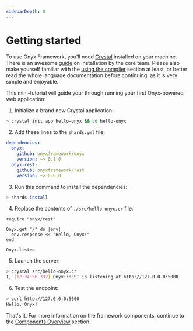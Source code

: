 ```yaml
---
sidebarDepth: 0
---
```


# Getting started

To use Onyx Framework, you'll need [Crystal](https://crystal-lang.org) installed on your machine. There is an awesome [guide](https://crystal-lang.org/reference/installation/index.html) on installation by the core team. Please also make yourself familiar with the [using the compiler](https://crystal-lang.org/reference/using_the_compiler/) section at least, or better read the whole language documentation before continuing, as it is very simple and enjoyable.

This mini-tutorial will guide your through running your first Onyx-powered web application:

1. Initialize a brand new Crystal application:

```sh
> crystal init app hello-onyx && cd hello-onyx
```

2. Add these lines to the `shards.yml` file:

```yaml
dependencies:
  onyx:
    github: onyxframework/onyx
    version: ~> 0.1.0
  onyx-rest:
    github: onyxframework/rest
    version: ~> 0.6.0
```

3. Run this command to install the dependencies:

```sh
> shards install
```

4. Replace the contents of `./src/hello-onyx.cr` file:

```crystal
require "onyx/rest"

Onyx.get "/" do |env|
  env.response << "Hello, Onyx!"
end

Onyx.listen
```

5. Launch the server:

```bash
> crystal src/hello-onyx.cr
I, [12:34:56.332] Onyx::REST is listening at http://127.0.0.0:5000
```

6. Test the endpoint:

```bash
> curl http://127.0.0.0:5000
Hello, Onyx!
```

That's it. For more information on the framework components, continue to the [Components Overview](/components-overview.md) section.
